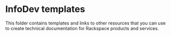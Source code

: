 # InfoDev templates

This folder contains templates and links to other resources that you can use to create technical documentation for 
Rackspace products and services.
